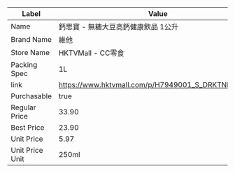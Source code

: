 | Label           | Value                                              |
| --------------- | -------------------------------------------------- |
| Name            | 鈣思寶 - 無糖大豆高鈣健康飲品 1公升                               |
| Brand Name      | 維他                                                 |
| Store Name      | HKTVMall - CC零食                                    |
| Packing Spec    | 1L                                                 |
| link            | https://www.hktvmall.com/p/H7949001_S_DRKTNMILK003 |
| Purchasable     | true                                               |
| Regular Price   | 33.90                                              |
| Best Price      | 23.90                                              |
| Unit Price      | 5.97                                               |
| Unit Price Unit | 250ml                                              |
